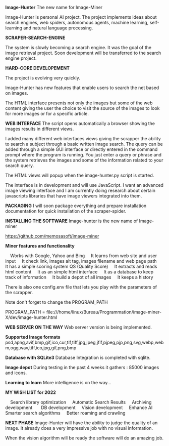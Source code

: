 **Image-Hunter**
The new name for Image-Miner

Image-Hunter is personal AI project. The project implements ideas about search engines, web spiders, autonomous agents, machine learning, self-learning and natural language processing. 

**SCRAPER-SEARCH-ENGINE**

The system is slowly becoming a search engine. It was the goal of the image retrieval project. Soon development will be transferred to the search engine project.

**HARD-CORE DEVELOPEMENT**

The project is evolving very quickly.

Image-Hunter has new features that enable users to search the net based on images. 

The HTML interface presents not only the images but some of the web content giving the user the choice to visit the source of the images to look for more images or for a specific article. 

**WEB INTERFACE**
The script opens automatically a browser showing the images results in different views. 

I added many different web interfaces views giving the scrapper the ability to search a subject through a basic written image search. The query can be added through a simple GUI interface or directly entered in the command prompt where the program is running. You just enter a query or phrase and the system retrieves the images and some of the information related to your search query. 

The HTML views will popup when the image-hunter.py script is started. 

The interface is in development and will use JavaScript. I want an advanced image viewing interface and I am currently doing research about certain javascripts libraries that have image viewers integrated into them. 

**PACKAGING**
I will soon package everything and prepare installation documentation for quick installation of the scraper-spider.

**INSTALLING THE SOFTWARE**
Image-hunter is the new name of Image-miner

https://github.com/memosasoft/image-miner

**Miner features and functionality**

    Works with Google, Yahoo and Bing
    It learns from web site and user input
    It check link, images alt tag, images filename and web page path
    It has a simple scoring system QS (Quality Score)
    It extracts and reads html content
    It as an simple html interface
    It as a database to keep track of information
    It build a depot of all images
    It keeps a history

There is also one config.env file that lets you play with the parameters of the scrapper.

Note don't forget to change the PROGRAM_PATH

PROGRAM_PATH = file:///home/linux/Bureau/Programmation/image-miner-X/dev/image-hunter.html

**WEB SERVER ON THE WAY**
Web server version is being implemented.  

**Supported Image formats**
psd,apng,avif,bmp,gif,ico,cur,tif,tiff,jpg,jpeg,jfif,pjpeg,pjp,png,svg,webp,webm,ogg,wav,tiff,ico,jpg,gif,png,bmp

**Database with SQLite3**
Database Integration is completed with sqlite.

**Image depot**
During testing in the past 4 weeks it gathers : 85000 images and icons.

**Learning to learn**
More intelligence is on the way...

**MY WISH LIST for 2022**

    Search library optimization
    Automatic Search Results
    Archiving development  
    DB development
    Vision development
    Enhance AI  
    Smarter search algorithms
    Better roaming and crawling

**NEXT PHASE**
Image-Hunter will have the ability to judge the quality of an image. It already does a very impressive job with no visual information.

When the vision algorithm will be ready the software will do an amazing job.
